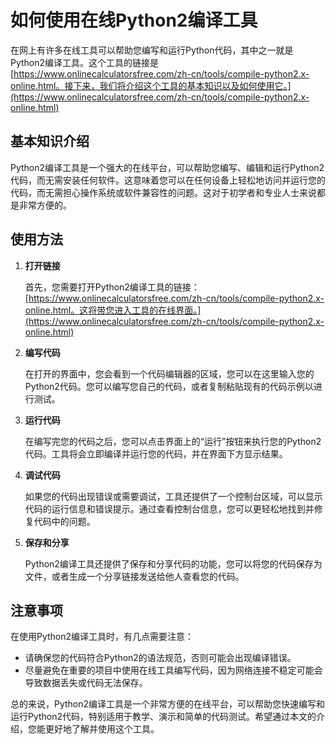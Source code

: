 如何使用在线Python2编译工具
=================

在网上有许多在线工具可以帮助您编写和运行Python代码，其中之一就是Python2编译工具。这个工具的链接是[https://www.onlinecalculatorsfree.com/zh-cn/tools/compile-python2.x-online.html。接下来，我们将介绍这个工具的基本知识以及如何使用它。](https://www.onlinecalculatorsfree.com/zh-cn/tools/compile-python2.x-online.html)

基本知识介绍
------

Python2编译工具是一个强大的在线平台，可以帮助您编写、编辑和运行Python2代码，而无需安装任何软件。这意味着您可以在任何设备上轻松地访问并运行您的代码，而无需担心操作系统或软件兼容性的问题。这对于初学者和专业人士来说都是非常方便的。

使用方法
----

1. **打开链接**
    
    首先，您需要打开Python2编译工具的链接：[https://www.onlinecalculatorsfree.com/zh-cn/tools/compile-python2.x-online.html。这将带您进入工具的在线界面。](https://www.onlinecalculatorsfree.com/zh-cn/tools/compile-python2.x-online.html)
2. **编写代码**
    
    在打开的界面中，您会看到一个代码编辑器的区域，您可以在这里输入您的Python2代码。您可以编写您自己的代码，或者复制粘贴现有的代码示例以进行测试。
3. **运行代码**
    
    在编写完您的代码之后，您可以点击界面上的“运行”按钮来执行您的Python2代码。工具将会立即编译并运行您的代码，并在界面下方显示结果。
4. **调试代码**
    
    如果您的代码出现错误或需要调试，工具还提供了一个控制台区域，可以显示代码的运行信息和错误提示。通过查看控制台信息，您可以更轻松地找到并修复代码中的问题。
5. **保存和分享**
    
    Python2编译工具还提供了保存和分享代码的功能，您可以将您的代码保存为文件，或者生成一个分享链接发送给他人查看您的代码。

注意事项
----

在使用Python2编译工具时，有几点需要注意：

- 请确保您的代码符合Python2的语法规范，否则可能会出现编译错误。
- 尽量避免在重要的项目中使用在线工具编写代码，因为网络连接不稳定可能会导致数据丢失或代码无法保存。

总的来说，Python2编译工具是一个非常方便的在线平台，可以帮助您快速编写和运行Python2代码，特别适用于教学、演示和简单的代码测试。希望通过本文的介绍，您能更好地了解并使用这个工具。